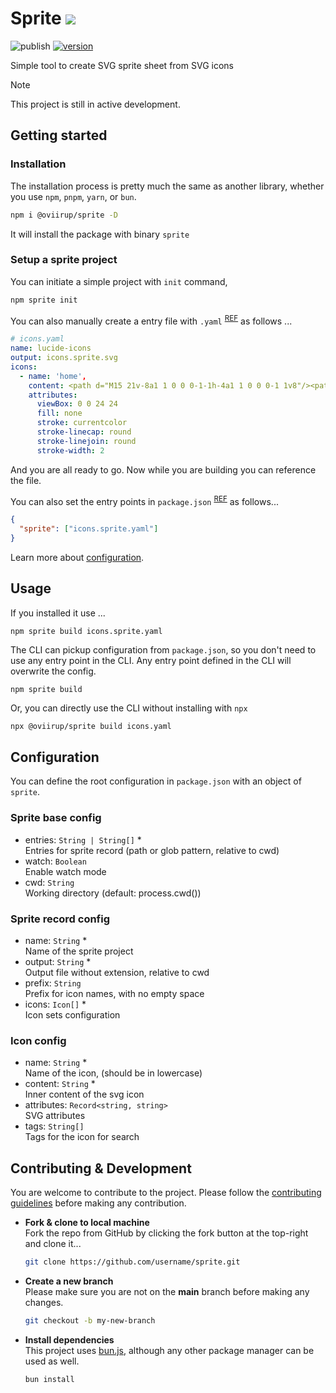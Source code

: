 # Sprite ![](https://img.shields.io/badge/WIP-gold)

![publish](https://github.com/oviirup/sprite/workflows/CI/badge.svg)
[![version](https://img.shields.io/npm/v/@oviirup/sprite)](https://www.npmjs.com/package/@oviirup/sprite)

Simple tool to create SVG sprite sheet from SVG icons

> [!NOTE]
> This project is still in active development.

## Getting started

### Installation

The installation process is pretty much the same as another library, whether you use `npm`, `pnpm`, `yarn`, or `bun`.

```bash
npm i @oviirup/sprite -D
```

It will install the package with binary `sprite`

### Setup a sprite project

You can initiate a simple project with `init` command,

```bash
npm sprite init
```

You can also manually create a entry file with `.yaml` <sup><a href='#sprite-record-config'>REF</a></sup> as follows ...

```yaml
# icons.yaml
name: lucide-icons
output: icons.sprite.svg
icons:
  - name: 'home',
    content: <path d="M15 21v-8a1 1 0 0 0-1-1h-4a1 1 0 0 0-1 1v8"/><path d="M3 10a2 2 0 0 1 .709-1.528l7-5.999a2 2 0 0 1 2.582 0l7 5.999A2 2 0 0 1 21 10v9a2 2 0 0 1-2 2H5a2 2 0 0 1-2-2z"/>,
    attributes:
      viewBox: 0 0 24 24
      fill: none
      stroke: currentcolor
      stroke-linecap: round
      stroke-linejoin: round
      stroke-width: 2
```

And you are all ready to go. Now while you are building you can reference the file.

You can also set the entry points in `package.json` <sup><a href='#sprite-base-config'>REF</a></sup> as follows...

```json
{
  "sprite": ["icons.sprite.yaml"]
}
```

Learn more about [configuration](#configuration).

## Usage

If you installed it use ...

```
npm sprite build icons.sprite.yaml
```

The CLI can pickup configuration from `package.json`, so you don't need to use any entry point in the CLI. Any entry point defined in the CLI will overwrite the config.

```
npm sprite build
```

Or, you can directly use the CLI without installing with `npx`

```bash
npx @oviirup/sprite build icons.yaml
```

## Configuration

You can define the root configuration in `package.json` with an object of `sprite`.

### Sprite base config

- entries: `String | String[]` \*\
  Entries for sprite record (path or glob pattern, relative to cwd)
- watch: `Boolean`\
  Enable watch mode
- cwd: `String`\
  Working directory (default: process.cwd())

### Sprite record config

- name: `String` \*\
  Name of the sprite project
- output: `String` \*\
  Output file without extension, relative to cwd
- prefix: `String`\
  Prefix for icon names, with no empty space
- icons: `Icon[]` \*\
  Icon sets configuration

### Icon config

- name: `String` \*\
  Name of the icon, (should be in lowercase)
- content: `String` \*\
  Inner content of the svg icon
- attributes: `Record<string, string>`\
  SVG attributes
- tags: `String[]`\
  Tags for the icon for search

## Contributing & Development

You are welcome to contribute to the project. Please follow the [contributing guidelines](/.github/contributing.md) before making any contribution.

- **Fork & clone to local machine**\
  Fork the repo from GitHub by clicking the fork button at the top-right and clone it...

  ```bash
  git clone https://github.com/username/sprite.git
  ```

- **Create a new branch**\
  Please make sure you are not on the **main** branch before making any changes.

  ```bash
  git checkout -b my-new-branch
  ```

- **Install dependencies**\
  This project uses [bun.js](https://bun.sh/), although any other package manager can be used as well.
  ```bash
  bun install
  ```
